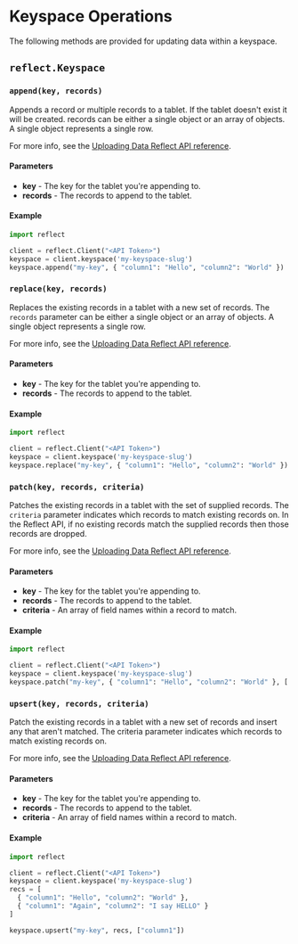 # Keyspace Operations

The following methods are provided for updating data within a keyspace.

## `reflect.Keyspace`

### `append(key, records)`

Appends a record or multiple records to a tablet. If the tablet doesn't exist
it will be created. records can be either a single object or an array of
objects. A single object represents a single row.

For more info, see the [Uploading Data Reflect API reference](https://reflect.io/docs/api-reference/uploading-data.html).

#### Parameters

* **key** - The key for the tablet you're appending to.
* **records** - The records to append to the tablet.

#### Example

```python
import reflect

client = reflect.Client("<API Token>")
keyspace = client.keyspace('my-keyspace-slug')
keyspace.append("my-key", { "column1": "Hello", "column2": "World" })
```

### `replace(key, records)`

Replaces the existing records in a tablet with a new set of records.  The
`records` parameter can be either a single object or an array of objects. A
single object represents a single row.

For more info, see the [Uploading Data Reflect API reference](https://reflect.io/docs/api-reference/uploading-data.html).

#### Parameters

* **key** - The key for the tablet you're appending to.
* **records** - The records to append to the tablet.

#### Example

```python
import reflect

client = reflect.Client("<API Token>")
keyspace = client.keyspace('my-keyspace-slug')
keyspace.replace("my-key", { "column1": "Hello", "column2": "World" })
```

### `patch(key, records, criteria)`

Patches the existing records in a tablet with the set of supplied records. The
`criteria` parameter indicates which records to match existing records on.  In
the Reflect API, if no existing records match the supplied records then those
records are dropped.

For more info, see the [Uploading Data Reflect API reference](https://reflect.io/docs/api-reference/uploading-data.html).

#### Parameters

* **key** - The key for the tablet you're appending to.
* **records** - The records to append to the tablet.
* **criteria** - An array of field names within a record to match.

#### Example

```python
import reflect

client = reflect.Client("<API Token>")
keyspace = client.keyspace('my-keyspace-slug')
keyspace.patch("my-key", { "column1": "Hello", "column2": "World" }, ['column1'])
```

### `upsert(key, records, criteria)`

Patch the existing records in a tablet with a new set of records and
insert any that aren't matched. The criteria parameter indicates which
records to match existing records on.

For more info, see the [Uploading Data Reflect API reference](https://reflect.io/docs/api-reference/uploading-data.html).

#### Parameters

* **key** - The key for the tablet you're appending to.
* **records** - The records to append to the tablet.
* **criteria** - An array of field names within a record to match.

#### Example

```python
import reflect

client = reflect.Client("<API Token>")
keyspace = client.keyspace('my-keyspace-slug')
recs = [
  { "column1": "Hello", "column2": "World" },
  { "column1": "Again", "column2": "I say HELLO" }
]

keyspace.upsert("my-key", recs, ["column1"])
```
